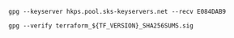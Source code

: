 `gpg --keyserver hkps.pool.sks-keyservers.net --recv E084DAB9`

`gpg --verify terraform_${TF_VERSION}_SHA256SUMS.sig`
